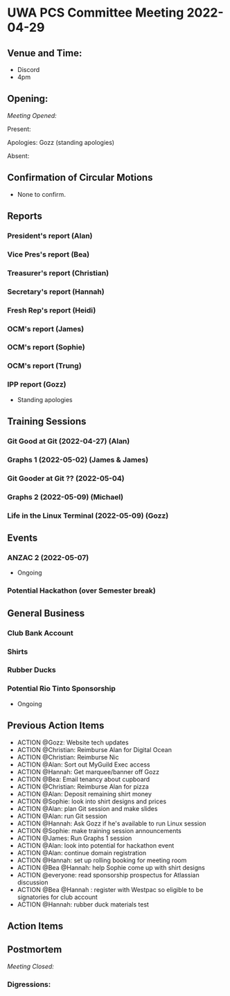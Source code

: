 # UWA PCS Committee Meeting 2022-04-29

## Venue and Time:

- Discord
- 4pm

## Opening:

_Meeting Opened:_

Present:

Apologies: Gozz (standing apologies)

Absent:

## Confirmation of Circular Motions

- None to confirm.

## Reports

### President's report (Alan)

### Vice Pres's report (Bea)

### Treasurer's report (Christian)

### Secretary's report (Hannah)

### Fresh Rep's report (Heidi)

### OCM's report (James)

### OCM's report (Sophie)

### OCM's report (Trung)

### IPP report (Gozz)

- Standing apologies

## Training Sessions

### Git Good at Git (2022-04-27) (Alan)

### Graphs 1 (2022-05-02) (James & James)

### Git Gooder at Git ?? (2022-05-04)

### Graphs 2 (2022-05-09) (Michael)

### Life in the Linux Terminal (2022-05-09) (Gozz)

## Events

### ANZAC 2 (2022-05-07)

- Ongoing

### Potential Hackathon (over Semester break)

## General Business

### Club Bank Account

### Shirts

### Rubber Ducks

### Potential Rio Tinto Sponsorship

- Ongoing

## Previous Action Items

- ACTION @Gozz: Website tech updates
- ACTION @Christian: Reimburse Alan for Digital Ocean
- ACTION @Christian: Reimburse Nic
- ACTION @Alan: Sort out MyGuild Exec access
- ACTION @Hannah: Get marquee/banner off Gozz
- ACTION @Bea: Email tenancy about cupboard
- ACTION @Christian: Reimburse Alan for pizza
- ACTION @Alan: Deposit remaining shirt money
- ACTION @Sophie: look into shirt designs and prices
- ACTION @Alan: plan Git session and make slides
- ACTION @Alan: run Git session
- ACTION @Hannah: Ask Gozz if he's available to run Linux session
- ACTION @Sophie: make training session announcements
- ACTION @James: Run Graphs 1 session
- ACTION @Alan: look into potential for hackathon event
- ACTION @Alan: continue domain registration
- ACTION @Hannah: set up rolling booking for meeting room
- ACTION @Bea @Hannah: help Sophie come up with shirt designs
- ACTION @everyone: read sponsorship prospectus for Atlassian discussion
- ACTION @Bea @Hannah : register with Westpac so eligible to be signatories for club account
- ACTION @Hannah: rubber duck materials test

## Action Items

## Postmortem

_Meeting Closed:_

### Digressions:
